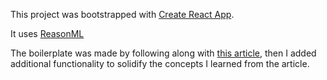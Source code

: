 This project was bootstrapped with [Create React App](https://github.com/facebook/create-react-app).

It uses [ReasonML](https://reasonml.github.io/)

The boilerplate was made by following along with [this article](https://blog.pusher.com/reason-react-bucklescript/), then I added additional functionality to solidify the concepts I learned from the article.
